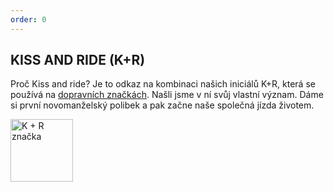 ```yaml
---
order: 0
---
```

## KISS AND RIDE (K+R)

Proč Kiss and ride? Je to odkaz na kombinaci našich iniciálů K+R, která se používá na [dopravních značkách](https://cs.wikipedia.org/wiki/K%2BR). Našli jsme v ní svůj vlastní význam. Dáme si první novomanželský polibek a pak začne naše společná jízda životem.

<img src="https://upload.wikimedia.org/wikipedia/commons/thumb/f/f8/CZ-IP13e_Parkovi%C5%A1t%C4%9B_K_%2B_R.jpg/170px-CZ-IP13e_Parkovi%C5%A1t%C4%9B_K_%2B_R.jpg" alt="K + R značka" style="height: 100px; width:100px;"/>
